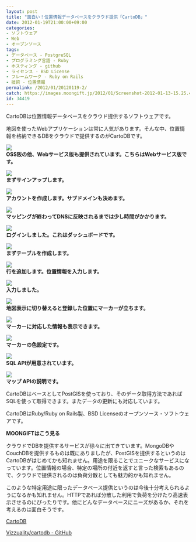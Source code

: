 ```yaml
---
layout: post
title: "面白い！位置情報データベースをクラウド提供「CartoDB」"
date: 2012-01-19T21:00:00+09:00
categories:
- ソフトウェア
- Web
- オープンソース
tags: 
- データベース - PostgreSQL
- プログラミング言語 - Ruby
- ホスティング - github
- ライセンス - BSD License
- フレームワーク - Ruby on Rails
- 技術 - 位置情報
permalink: /2012/01/20120119-2/
catch: https://images.moongift.jp/2012/01/Screenshot-2012-01-13-15.25.48_thumb.png
id: 34419
---
```

CartoDBは位置情報データベースをクラウド提供するソフトウェアです。

  

地図を使ったWebアプリケーションは常に人気があります。そんな中、位置情報を格納できるDBをクラウドで提供するのがCartoDBです。

  

[![](https://images.moongift.jp/2012/01/Screenshot-2012-01-13-15.15.47_thumb.png)](https://images.moongift.jp/2012/01/Screenshot-2012-01-13-15.15.47.png)  
**OSS阪の他、Webサービス版も提供されています。こちらはWebサービス版です。**

  

[![](https://images.moongift.jp/2012/01/Screenshot-2012-01-13-15.16.04_thumb.png)](https://images.moongift.jp/2012/01/Screenshot-2012-01-13-15.16.04.png)  
**まずサインアップします。**

  

[![](https://images.moongift.jp/2012/01/Screenshot-2012-01-13-15.16.47_thumb.png)](https://images.moongift.jp/2012/01/Screenshot-2012-01-13-15.16.47.png)  
**アカウントを作成します。サブドメインも決めます。**

  

[![](https://images.moongift.jp/2012/01/Screenshot-2012-01-13-15.17.01_thumb.png)](https://images.moongift.jp/2012/01/Screenshot-2012-01-13-15.17.01.png)  
**マッピングが終わってDNSに反映されるまでは少し時間がかかります。**

  

[![](https://images.moongift.jp/2012/01/Screenshot-2012-01-13-15.24.51_thumb.png)](https://images.moongift.jp/2012/01/Screenshot-2012-01-13-15.24.51.png)  
**ログインしました。これはダッシュボードです。**

  

[![](https://images.moongift.jp/2012/01/Screenshot-2012-01-13-15.25.00_thumb.png)](https://images.moongift.jp/2012/01/Screenshot-2012-01-13-15.25.00.png)  
**まずテーブルを作成します。**

  

[![](https://images.moongift.jp/2012/01/Screenshot-2012-01-13-15.25.48_thumb.png)](https://images.moongift.jp/2012/01/Screenshot-2012-01-13-15.25.48.png)  
**行を追加します。位置情報を入力します。**

  

[![](https://images.moongift.jp/2012/01/Screenshot-2012-01-13-15.27.06_thumb.png)](https://images.moongift.jp/2012/01/Screenshot-2012-01-13-15.27.06.png)  
**入力しました。**

  

[![](https://images.moongift.jp/2012/01/Screenshot-2012-01-13-15.27.58_thumb.png)](https://images.moongift.jp/2012/01/Screenshot-2012-01-13-15.27.58.png)  
**地図表示に切り替えると登録した位置にマーカーが立ちます。**

  

[![](https://images.moongift.jp/2012/01/Screenshot-2012-01-13-15.28.07_thumb.png)](https://images.moongift.jp/2012/01/Screenshot-2012-01-13-15.28.07.png)  
**マーカーに対応した情報も表示できます。**

  

[![](https://images.moongift.jp/2012/01/Screenshot-2012-01-13-15.28.32_thumb.png)](https://images.moongift.jp/2012/01/Screenshot-2012-01-13-15.28.32.png)  
**マーカーの色設定です。**

  

[![](https://images.moongift.jp/2012/01/Screenshot-2012-01-13-15.29.26_thumb.png)](https://images.moongift.jp/2012/01/Screenshot-2012-01-13-15.29.26.png)  
**SQL APIが用意されています。**

  

[![](https://images.moongift.jp/2012/01/Screenshot-2012-01-13-15.29.31_thumb.png)](https://images.moongift.jp/2012/01/Screenshot-2012-01-13-15.29.31.png)  
**マップ APIの説明です。**

  

CartoDBはベースとしてPostGISを使っており、そのデータ取得方法であればSQLを使って取得できます。またデータの更新にも対応しています。

  
<!--more-->  

CartoDBはRuby/Ruby on Rails製、BSD Licenseのオープンソース・ソフトウェアです。

  
  
  

**MOONGIFTはこう見る**

  

クラウドでDBを提供するサービスが徐々に出てきています。MongoDBやCouchDBを提供するものは既にありましたが、PostGISを提供するというのはCartoDBがはじめてかも知れません。用途を限ることでユニークなサービスになっています。位置情報の場合、特定の場所の付近を返すと言った検索もあるので、クラウドで提供されるのは負荷分散としても魅力的かも知れません。

  

このような特定用途に限ったデータベース提供というのは今後十分考えられるようになるかも知れません。HTTPであれば分散した利用で負荷を分けたり高速表示させるのにぴったりです。他にどんなデータベースにニーズがあるか、それを考えるのは面白そうです。

  

[CartoDB](http://cartodb.com/)

  

[Vizzuality/cartodb - GitHub](https://github.com/Vizzuality/cartodb)

